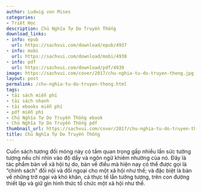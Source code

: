 ```yaml
---
author: Ludwig von Mises
categories:
- Triết Học
description: Chủ Nghĩa Tự Do Truyền Thống
download_links:
- info: epub
  url: https://sachvui.com/download/epub/4937
- info: mobi
  url: https://sachvui.com/download/mobi/4938
- info: pdf
  url: https://sachvui.com/download/pdf/4939
image: https://sachvui.com/cover/2017/chu-nghia-tu-do-truyen-thong.jpg
layout: post
permalink: /chu-nghia-tu-do-truyen-thong.html
tags:
- tải sách miễn phí
- tải sách nhanh
- tải ebooks miễn phí
- pdf miễn phí
- Chủ Nghĩa Tự Do Truyền Thống ebook
- Chủ Nghĩa Tự Do Truyền Thống pdf
thumbnail_url: https://sachvui.com/cover/2017/chu-nghia-tu-do-truyen-thong.jpg
title: Chủ Nghĩa Tự Do Truyền Thống
---
```


 <div class="item-desc text-justify"> <p>Cuốn sách tương đối mỏng này có tầm quan trọng gấp nhiều lần sức tưởng tượng nếu chỉ nhìn vào độ dầy và ngôn ngữ khiêm nhường của nó. Đây là tác phẩm bàn về xã hội tự do, bàn về điều mà hiện nay có thể được gọi là “chính sách” đối nội và đối ngoại cho một xã hội như thế; và đặc biệt là bàn về những trở ngại và khó khăn, cả thực tế lẫn tưởng tượng, trên con đường thiết lập và giữ gìn hình thức tổ chức một xã hội như thế.</p> </div>